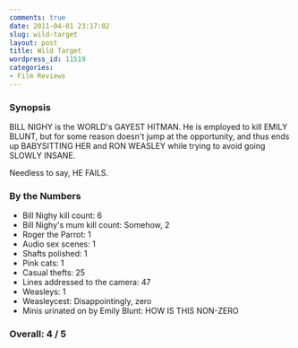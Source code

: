 ```yaml
---
comments: true
date: 2011-04-01 23:17:02
slug: wild-target
layout: post
title: Wild Target
wordpress_id: 11519
categories:
- Film Reviews
---
```


### Synopsis

BILL NIGHY is the WORLD's GAYEST HITMAN.  He is employed to kill EMILY BLUNT, but for some reason doesn't jump at the opportunity, and thus ends up BABYSITTING HER and RON WEASLEY while trying to avoid going SLOWLY INSANE.

Needless to say, HE FAILS.

### By the Numbers

  * Bill Nighy kill count: 6
  * Bill Nighy's mum kill count: Somehow, 2
  * Roger the Parrot: 1
  * Audio sex scenes: 1
  * Shafts polished: 1
  * Pink cats: 1
  * Casual thefts: 25
  * Lines addressed to the camera: 47
  * Weasleys: 1
  * Weasleycest: Disappointingly, zero
  * Minis urinated on by Emily Blunt: HOW IS THIS NON-ZERO

### Overall: 4 / 5
